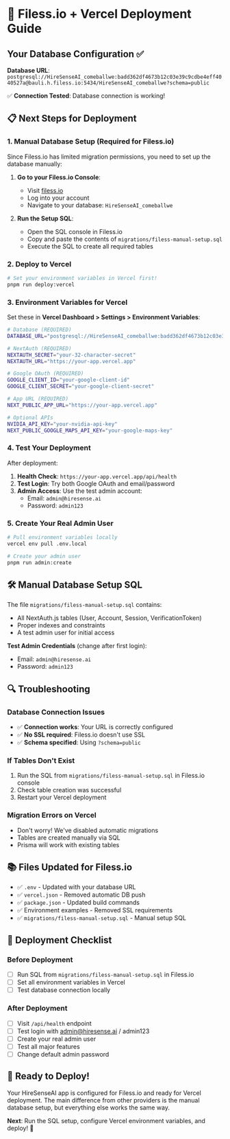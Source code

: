 # 🚀 Filess.io + Vercel Deployment Guide

## Your Database Configuration ✅

**Database URL**: `postgresql://HireSenseAI_comeballwe:badd362df4673b12c03e39c9cdbe4eff4040527a@bauli.h.filess.io:5434/HireSenseAI_comeballwe?schema=public`

✅ **Connection Tested**: Database connection is working!

## 📋 Next Steps for Deployment

### 1. Manual Database Setup (Required for Filess.io)

Since Filess.io has limited migration permissions, you need to set up the database manually:

1. **Go to your Filess.io Console**:
   - Visit [filess.io](https://filess.io)
   - Log into your account
   - Navigate to your database: `HireSenseAI_comeballwe`

2. **Run the Setup SQL**:
   - Open the SQL console in Filess.io
   - Copy and paste the contents of `migrations/filess-manual-setup.sql`
   - Execute the SQL to create all required tables

### 2. Deploy to Vercel

```bash
# Set your environment variables in Vercel first!
pnpm run deploy:vercel
```

### 3. Environment Variables for Vercel

Set these in **Vercel Dashboard > Settings > Environment Variables**:

```bash
# Database (REQUIRED)
DATABASE_URL="postgresql://HireSenseAI_comeballwe:badd362df4673b12c03e39c9cdbe4eff4040527a@bauli.h.filess.io:5434/HireSenseAI_comeballwe?schema=public"

# NextAuth (REQUIRED)
NEXTAUTH_SECRET="your-32-character-secret"
NEXTAUTH_URL="https://your-app.vercel.app"

# Google OAuth (REQUIRED)
GOOGLE_CLIENT_ID="your-google-client-id"
GOOGLE_CLIENT_SECRET="your-google-client-secret"

# App URL (REQUIRED)
NEXT_PUBLIC_APP_URL="https://your-app.vercel.app"

# Optional APIs
NVIDIA_API_KEY="your-nvidia-api-key"
NEXT_PUBLIC_GOOGLE_MAPS_API_KEY="your-google-maps-key"
```

### 4. Test Your Deployment

After deployment:

1. **Health Check**: `https://your-app.vercel.app/api/health`
2. **Test Login**: Try both Google OAuth and email/password
3. **Admin Access**: Use the test admin account:
   - Email: `admin@hiresense.ai`
   - Password: `admin123`

### 5. Create Your Real Admin User

```bash
# Pull environment variables locally
vercel env pull .env.local

# Create your admin user
pnpm run admin:create
```

## 🛠️ Manual Database Setup SQL

The file `migrations/filess-manual-setup.sql` contains:
- All NextAuth.js tables (User, Account, Session, VerificationToken)
- Proper indexes and constraints
- A test admin user for initial access

**Test Admin Credentials** (change after first login):
- Email: `admin@hiresense.ai`
- Password: `admin123`

## 🔍 Troubleshooting

### Database Connection Issues
- ✅ **Connection works**: Your URL is correctly configured
- ✅ **No SSL required**: Filess.io doesn't use SSL
- ✅ **Schema specified**: Using `?schema=public`

### If Tables Don't Exist
1. Run the SQL from `migrations/filess-manual-setup.sql` in Filess.io console
2. Check table creation was successful
3. Restart your Vercel deployment

### Migration Errors on Vercel
- Don't worry! We've disabled automatic migrations
- Tables are created manually via SQL
- Prisma will work with existing tables

## 📚 Files Updated for Filess.io

- ✅ `.env` - Updated with your database URL
- ✅ `vercel.json` - Removed automatic DB push
- ✅ `package.json` - Updated build commands
- ✅ Environment examples - Removed SSL requirements
- ✅ `migrations/filess-manual-setup.sql` - Manual setup SQL

## 🎯 Deployment Checklist

### Before Deployment
- [ ] Run SQL from `migrations/filess-manual-setup.sql` in Filess.io
- [ ] Set all environment variables in Vercel
- [ ] Test database connection locally

### After Deployment
- [ ] Visit `/api/health` endpoint
- [ ] Test login with admin@hiresense.ai / admin123
- [ ] Create your real admin user
- [ ] Test all major features
- [ ] Change default admin password

## 🚀 Ready to Deploy!

Your HireSenseAI app is configured for Filess.io and ready for Vercel deployment. The main difference from other providers is the manual database setup, but everything else works the same way.

**Next**: Run the SQL setup, configure Vercel environment variables, and deploy! 🎉
